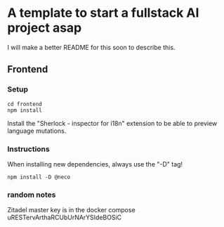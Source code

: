 # A template to start a fullstack AI project asap

I will make a better README for this soon to describe this.

## Frontend

### Setup

```
cd frontend
npm install
```

Install the "Sherlock - inspector for i18n" extension to be able to preview language mutations.

### Instructions

When installing new dependencies, always use the "-D" tag!
```
npm install -D @neco
```


### random notes

Zitadel master key is in the docker compose
uRESTervArthaRCUbUrNArYSIdeBOSiC